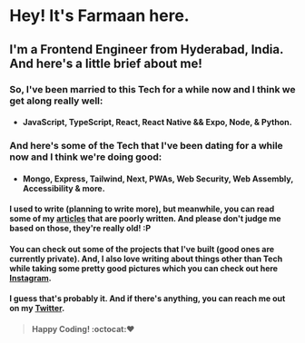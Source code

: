 # Hey! It's Farmaan here.
## I'm a Frontend Engineer from Hyderabad, India. And here's a little brief about me!

### So, I've been married to this Tech for a while now and I think we get along really well:
- #### JavaScript, TypeScript, React, React Native && Expo, Node, & Python.

### And here's some of the Tech that I've been dating for a while now and I think we're doing good:
- #### Mongo, Express, Tailwind, Next, PWAs, Web Security, Web Assembly, Accessibility & more.

#### I used to write (planning to write more), but meanwhile, you can read some of my [articles](https://dev.to/zxcodes) that are poorly written. And please don't judge me based on those, they're really old! :P

#### You can check out some of the projects that I've built (good ones are currently private). And, I also love writing about things other than Tech while taking some pretty good pictures which you can check out here [Instagram](https://instagram.com/zx.shots).

#### I guess that's probably it. And if there's anything, you can reach me out on my [Twitter](https://twitter.com/zxcodes).

>#### Happy Coding! :octocat::heart:

